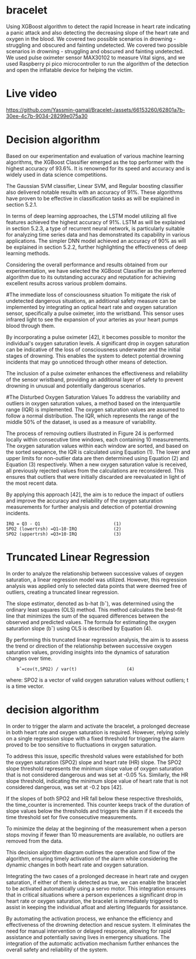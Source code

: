# bracelet
  Using XGBoost algorithm to detect the rapid Increase in heart rate indicating a panic attack and also detecting the decreasing slope of the heart ﻿rate and oxygen in the blood. We covered two possible scenarios in drowning - struggling and obscured and fainting undetected. We covered two possible scenarios in drowning - struggling and obscured and fainting undetected. We used pulse oximeter sensor MAX30102 to measure Vital signs, and we used Raspberry pi pico microcontroller to run the algorithm of the detection and open the inflatable device for helping the victim. 

  # Live video 

  


https://github.com/Yassmin-gamal/Bracelet-/assets/66153260/62801a7b-30ee-4c7b-9034-28299e075a30



# Decision algorithm
Based on our experimentation and evaluation of various machine learning algorithms, the XGBoost Classifier emerged as the top performer with the highest accuracy of 93.6%. It is renowned for its speed and accuracy and is widely used in data science competitions.

The Gaussian SVM classifier, Linear SVM, and Regular boosting classifier also delivered notable results with an accuracy of 91%. These algorithms have proven to be effective in classification tasks as will be explained in section 5.2.1.

In terms of deep learning approaches, the LSTM model utilizing all five features achieved the highest accuracy of 91%. LSTM as will be explained in section 5.2.3, a type of recurrent neural network, is particularly suitable for analyzing time series data and has demonstrated its capability in various applications. The simpler DNN model achieved an accuracy of 90% as will be explained in section 5.2.2, further highlighting the effectiveness of deep learning methods.

Considering the overall performance and results obtained from our experimentation, we have selected the XGBoost Classifier as the preferred algorithm due to its outstanding accuracy and reputation for achieving excellent results across various problem domains.



#The immediate loss of consciousness situation
 To mitigate the risk of undetected dangerous situations, an additional safety measure can be implemented by integrating an optical heart rate and oxygen saturation sensor, specifically a pulse oximeter, into the wristband. This sensor uses infrared light to see the expansion of your arteries as your heart pumps blood through them. 

By incorporating a pulse oximeter [42], it becomes possible to monitor the individual's oxygen saturation levels. A significant drop in oxygen saturation can be indicative of the loss of consciousness underwater and the initial stages of drowning. This enables the system to detect potential drowning incidents that may go unnoticed through other means of detection.

The inclusion of a pulse oximeter enhances the effectiveness and reliability of the sensor wristband, providing an additional layer of safety to prevent drowning in unusual and potentially dangerous scenarios.

 #The Disturbed Oxygen Saturation Values
To address the variability and outliers in oxygen saturation values, a method based on the interquartile range (IQR) is implemented. The oxygen saturation values are assumed to follow a normal distribution. The IQR, which represents the range of the middle 50% of the dataset, is used as a measure of variability.

The process of removing outliers illustrated in Figure 24 is performed locally within consecutive time windows, each containing 10 measurements. The oxygen saturation values within each window are sorted, and based on the sorted sequence, the IQR is calculated using Equation (1). The lower and upper limits for non-outlier data are then determined using Equation (2) and Equation (3) respectively. When a new oxygen saturation value is received, all previously rejected values from the calculations are reconsidered. This ensures that outliers that were initially discarded are reevaluated in light of the most recent data. 

By applying this approach [42], the aim is to reduce the impact of outliers and improve the accuracy and reliability of the oxygen saturation measurements for further analysis and detection of potential drowning incidents.

    IRQ = Q3 - Q1                            (1)
    SPO2 (lowertrsh) =Q1−10⋅IRQ              (2)
    SPO2 (uppertrsh) =Q3+10⋅IRQ              (3)

   # Truncated Linear Regression
In order to analyze the relationship between successive values of oxygen saturation, a linear regression model was utilized. However, this regression analysis was applied only to selected data points that were deemed free of outliers, creating a truncated linear regression.

The slope estimator, denoted as b-hat (bˆ), was determined using the ordinary least squares (OLS) method. This method calculates the best-fit line that minimizes the sum of the squared differences between the observed and predicted values. The formula for estimating the oxygen saturation slope (bˆ) using OLS is described by Equation (4).

By performing this truncated linear regression analysis, the aim is to assess the trend or direction of the relationship between successive oxygen saturation values, providing insights into the dynamics of saturation changes over time.
   
        bˆ=cov(t,SPO2) / var(t)                   (4)
where:
              SPO2 is a vector of valid oxygen saturation values without outliers;
              t is a time vector.


# decision algorithm
In order to trigger the alarm and activate the bracelet, a prolonged decrease in both heart rate and oxygen saturation is required. However, relying solely on a single regression slope with a fixed threshold for triggering the alarm proved to be too sensitive to fluctuations in oxygen saturation.

To address this issue, specific threshold values were established for both the oxygen saturation (SPO2) slope and heart rate (HR) slope. The SPO2 slope threshold represents the minimum slope value of oxygen saturation that is not considered dangerous and was set at -0.05 %s. Similarly, the HR slope threshold, indicating the minimum slope value of heart rate that is not considered dangerous, was set at -0.2 bps [42].

If the slopes of both SPO2 and HR fall below these respective thresholds, the time_counter is incremented. This counter keeps track of the duration of slope values below the thresholds and triggers the alarm if it exceeds the time threshold set for five consecutive measurements.

To minimize the delay at the beginning of the measurement when a person stops moving if fewer than 10 measurements are available, no outliers are removed from the data.

This decision algorithm diagram outlines the operation and flow of the algorithm, ensuring timely activation of the alarm while considering the dynamic changes in both heart rate and oxygen saturation.

Integrating the two cases of a prolonged decrease in heart rate and oxygen saturation, if either of them is detected as true, we can enable the bracelet to be activated automatically using a servo motor. This integration ensures that in critical situations where a person experiences a significant drop in heart rate or oxygen saturation, the bracelet is immediately triggered to assist in keeping the individual afloat and alerting lifeguards for assistance.

By automating the activation process, we enhance the efficiency and effectiveness of the drowning detection and rescue system. It eliminates the need for manual intervention or delayed response, allowing for rapid assistance and potentially saving lives in emergency situations. The integration of the automatic activation mechanism further enhances the overall safety and reliability of the system.





